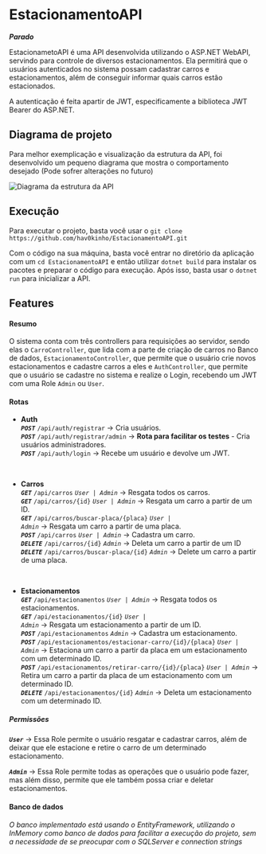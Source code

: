 # EstacionamentoAPI 
***Parado***

<p>EstacionametoAPI é uma API desenvolvida utilizando o ASP.NET WebAPI, servindo para controle de diversos estacionamentos. Ela permitirá que o usuários autenticados no sistema possam cadastrar carros e estacionamentos, além de conseguir informar quais carros estão estacionados.</p>

A autenticação é feita apartir de JWT, especificamente a biblioteca JWT Bearer do ASP.NET.

## Diagrama de projeto

<p>Para melhor exemplicação e visualização da estrutura da API, foi desenvolvido um pequeno diagrama que mostra o comportamento desejado (Pode sofrer alterações no futuro)</p>

![Diagrama da estrutura da API](https://cdn.discordapp.com/attachments/396792372736032778/1195670564619161690/Estacionamneto.drawio_2.png?ex=65b4d5fd&is=65a260fd&hm=0ac3bd217870c3063d55a85aefb9c509cbb182934145f116977bb66b21f1d92b&)

## Execução
<p>
Para executar o projeto, basta você usar o <code>git clone https://github.com/hav0kinho/EstacionamentoAPI.git</code>

Com o código na sua máquina, basta você entrar no diretório da aplicação com um <code>cd EstacionamentoAPI</code> e então utilizar <code>dotnet build</code> para instalar os pacotes e preparar o código para execução. Após isso, basta usar o <code>dotnet run</code> para inicializar a API.
</p>

## Features
#### Resumo

O sistema conta com três controllers para requisições ao servidor, sendo elas o <code>CarroController</code>, que lida com a parte de criação de carros no Banco de dados,  <code>EstacionamentoController</code>, que permite que o usuário crie novos estacionamentos e cadastre carros a eles e <code>AuthController</code>, que permite que o usuário se cadastre no sistema e realize o Login, recebendo um JWT com uma Role <code>Admin</code> ou <code>User</code>.

#### Rotas

* **Auth**<br/>
<code>***POST***</code> <code>/api/auth/registrar</code> -> Cria usuários.<br/>
<code>***POST***</code> <code>/api/auth/registrar/admin</code> -> **Rota para facilitar os testes** - Cria usuários administradores.<br/>
<code>***POST***</code> <code>/api/auth/login</code> -> Recebe um usuário e devolve um JWT.<br/>

<br>

* **Carros**<br/>
<code>***GET***</code> <code>/api/carros</code> <code>*User | Admin*</code> -> Resgata todos os carros.<br/>
<code>***GET***</code> <code>/api/carros/{id}</code> <code>*User | Admin*</code> -> Resgata um carro a partir de um ID.<br/>
<code>***GET***</code> <code>/api/carros/buscar-placa/{placa}</code> <code>*User | Admin*</code> -> Resgata um carro a partir de uma placa.<br/>
<code>***POST***</code> <code>/api/carros</code> <code>*User | Admin*</code> -> Cadastra um carro.<br/>
<code>***DELETE***</code> <code>/api/carros/{id}</code> <code>*Admin*</code> -> Deleta um carro a partir de um ID<br/>
<code>***DELETE***</code> <code>/api/carros/buscar-placa/{id}</code> <code>*Admin*</code> -> Delete um carro a partir de uma placa.<br/>

<br>

* **Estacionamentos**<br/>
<code>***GET***</code> <code>/api/estacionamentos</code> <code>*User | Admin*</code> -> Resgata todos os estacionamentos.<br/>
<code>***GET***</code> <code>/api/estacionamentos/{id}</code> <code>*User | Admin*</code> -> Resgata um estacionamento a partir de um ID.<br/>
<code>***POST***</code> <code>/api/estacionamentos</code> <code>*Admin*</code> -> Cadastra um estacionamento.<br/>
<code>***POST***</code> <code>/api/estacionamentos/estacionar-carro/{id}/{placa}</code> <code>*User | Admin*</code> -> Estaciona um carro a partir da placa em um estacionamento com um determinado ID.<br/>
<code>***POST***</code> <code>/api/estacionamentos/retirar-carro/{id}/{placa}</code> <code>*User | Admin*</code> -> Retira um carro a partir da placa de um estacionamento com um determinado ID.<br/>
<code>***DELETE***</code> <code>/api/estacionamentos/{id}</code> <code>*Admin*</code> -> Deleta um estacionamento com um determinado ID.<br/>

##### Permissões

<code>***User***</code> -> Essa Role permite o usuário resgatar e cadastrar carros, além de deixar que ele estacione e retire o carro de um determinado estacionamento.<br/>

<code>***Admin***</code> ->  Essa Role permite todas as operações que o usuário pode fazer, mas além disso, permite que ele também possa criar e deletar estacionamentos.<br/>

#### Banco de dados

*O banco implementado está usando o EntityFramework, utilizando o InMemory como banco de dados para facilitar a execução do projeto, sem a necessidade de se preocupar com o SQLServer e connection strings*




